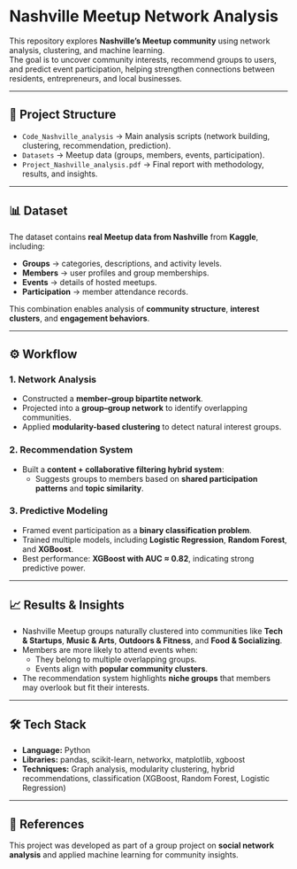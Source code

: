 # Nashville Meetup Network Analysis

This repository explores **Nashville’s Meetup community** using network analysis, clustering, and machine learning.  
The goal is to uncover community interests, recommend groups to users, and predict event participation, helping strengthen connections between residents, entrepreneurs, and local businesses.  

---

## 📂 Project Structure

- `Code_Nashville_analysis` → Main analysis scripts (network building, clustering, recommendation, prediction).  
- `Datasets` → Meetup data (groups, members, events, participation).  
- `Project_Nashville_analysis.pdf` → Final report with methodology, results, and insights.   

---

## 📊 Dataset

The dataset contains **real Meetup data from Nashville** from **Kaggle**, including:  
- **Groups** → categories, descriptions, and activity levels.  
- **Members** → user profiles and group memberships.  
- **Events** → details of hosted meetups.  
- **Participation** → member attendance records.  

This combination enables analysis of **community structure**, **interest clusters**, and **engagement behaviors**.

---

## ⚙️ Workflow

### 1. Network Analysis
- Constructed a **member–group bipartite network**.  
- Projected into a **group–group network** to identify overlapping communities.  
- Applied **modularity-based clustering** to detect natural interest groups.  

### 2. Recommendation System
- Built a **content + collaborative filtering hybrid system**:  
  - Suggests groups to members based on **shared participation patterns** and **topic similarity**.  

### 3. Predictive Modeling
- Framed event participation as a **binary classification problem**.  
- Trained multiple models, including **Logistic Regression**, **Random Forest**, and **XGBoost**.  
- Best performance: **XGBoost with AUC ≈ 0.82**, indicating strong predictive power.  

---

## 📈 Results & Insights

- Nashville Meetup groups naturally clustered into communities like **Tech & Startups**, **Music & Arts**, **Outdoors & Fitness**, and **Food & Socializing**.  
- Members are more likely to attend events when:  
  - They belong to multiple overlapping groups.  
  - Events align with **popular community clusters**.  
- The recommendation system highlights **niche groups** that members may overlook but fit their interests.  

---

## 🛠️ Tech Stack

- **Language:** Python  
- **Libraries:** pandas, scikit-learn, networkx, matplotlib, xgboost  
- **Techniques:** Graph analysis, modularity clustering, hybrid recommendations, classification (XGBoost, Random Forest, Logistic Regression)  

---

## 📘 References

This project was developed as part of a group project on **social network analysis** and applied machine learning for community insights.  

